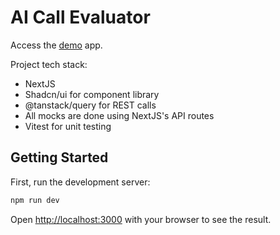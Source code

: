 # AI Call Evaluator

Access the [demo](https://swordhealth-challenge-nine.vercel.app/) app.

Project tech stack: 
- NextJS
- Shadcn/ui for component library
- @tanstack/query for REST calls
- All mocks are done using NextJS's API routes
- Vitest for unit testing

## Getting Started

First, run the development server:

```bash
npm run dev
```

Open [http://localhost:3000](http://localhost:3000) with your browser to see the result.
